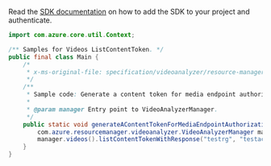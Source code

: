 Read the [SDK documentation](https://github.com/Azure/azure-sdk-for-java/blob/azure-resourcemanager-videoanalyzer_1.0.0-beta.3/sdk/videoanalyzer/azure-resourcemanager-videoanalyzer/README.md) on how to add the SDK to your project and authenticate.

```java
import com.azure.core.util.Context;

/** Samples for Videos ListContentToken. */
public final class Main {
    /*
     * x-ms-original-file: specification/videoanalyzer/resource-manager/Microsoft.Media/preview/2021-11-01-preview/examples/video-listContentToken.json
     */
    /**
     * Sample code: Generate a content token for media endpoint authorization.
     *
     * @param manager Entry point to VideoAnalyzerManager.
     */
    public static void generateAContentTokenForMediaEndpointAuthorization(
        com.azure.resourcemanager.videoanalyzer.VideoAnalyzerManager manager) {
        manager.videos().listContentTokenWithResponse("testrg", "testaccount2", "video3", Context.NONE);
    }
}
```
